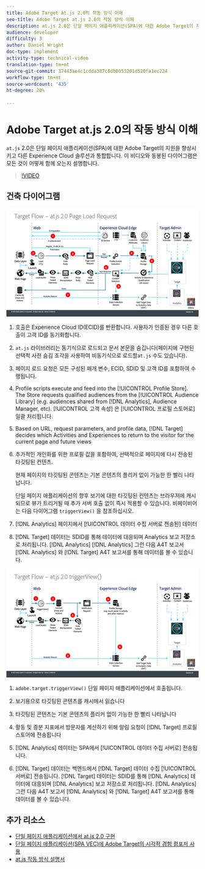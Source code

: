 ```yaml
---
title: Adobe Target at.js 2.0의 작동 방식 이해
seo-title: Adobe Target at.js 2.0의 작동 방식 이해
description: at.js 2.0은 단일 페이지 애플리케이션(SPA)에 대한 Adobe Target의 지원을 향상시키고 다른 Experience Cloud 솔루션과 통합합니다. 이 비디오와 동봉된 다이어그램은 모든 것이 어떻게 함께 오는지 설명합니다.
audience: developer
difficulty: 3
author: Daniel Wright
doc-type: implement
activity-type: technical-video
translation-type: tm+mt
source-git-commit: 37443ae4c1cdda387c8db0053201d520fa1ec224
workflow-type: tm+mt
source-wordcount: '435'
ht-degree: 20%

---
```



# Adobe Target at.js 2.0의 작동 방식 이해

`at.js` 2.0은 단일 페이지 애플리케이션(SPA)에 대한 Adobe Target의 지원을 향상시키고 다른 Experience Cloud 솔루션과 통합합니다. 이 비디오와 동봉된 다이어그램은 모든 것이 어떻게 함께 오는지 설명합니다.

>[!VIDEO](https://video.tv.adobe.com/v/26250?quality=12)

## 건축 다이어그램

![페이지 로드 시 at.js 2.0 동작](assets/pageload.png)

1. 호출은 Experience Cloud ID(ECID)를 반환합니다. 사용자가 인증된 경우 다른 호출이 고객 ID를 동기화합니다.

1. `at.js` 라이브러리는 동기식으로 로드되고 문서 본문을 숨깁니다(페이지에 구현된 선택적 사전 숨김 조각을 사용하여 비동기식으로 로드할`at.js` 수도 있습니다).

1. 페이지 로드 요청은 모든 구성된 매개 변수, ECID, SDID 및 고객 ID를 포함하여 수행됩니다.

1. Profile scripts execute and feed into the [!UICONTROL Profile Store]. The Store requests qualified audiences from the [!UICONTROL Audience Library] (e.g. audiences shared from [!DNL Analytics], Audience Manager, etc). [!UICONTROL 고객 속성] 은 [!UICONTROL 프로필 스토어로] 일괄 처리됩니다.
1. Based on URL, request parameters, and profile data, [!DNL Target] decides which Activities and Experiences to return to the visitor for the current page and future views

1. 추가적인 개인화를 위한 프로필 값을 포함하여, 선택적으로 페이지에 다시 전송된 타깃팅된 컨텐츠.

   현재 페이지의 타깃팅된 콘텐츠는 기본 콘텐츠의 플리커 없이 가능한 한 빨리 나타납니다.

   단일 페이지 애플리케이션의 향후 보기에 대한 타깃팅된 컨텐츠는 브라우저에 캐시되므로 뷰가 트리거될 때 추가 서버 호출 없이 즉시 적용할 수 있습니다. 비헤이비어는 다음 다이어그램 `triggerView()` 을 참조하십시오.

1. [!DNL Analytics] 페이지에서 [!UICONTROL 데이터 수집 서버로 전송된] 데이터
1. [!DNL Target] 데이터는 SDID를 통해 데이터에 대응되며 Analytics 보고 저장소로 처리됩니다. [!DNL Analytics] [!DNL Analytics] 그런 다음 A4T 보고서 [!DNL Analytics] 와 [!DNL Target] A4T 보고서를 통해 데이터를 볼 수 있습니다.

![triggerView() 함수가 사용되는 경우 at.js 2.0 동작](assets/triggerview.png)

1. `adobe.target.triggerView()` 단일 페이지 애플리케이션에서 호출됩니다.
1. 보기용으로 타깃팅된 콘텐츠를 캐시에서 읽습니다

1. 타깃팅된 콘텐츠는 기본 콘텐츠의 플리커 없이 가능한 한 빨리 나타납니다

1. 활동 및 증분 지표에서 방문자를 계산하기 위해 알림 요청이 [!DNL Target] 프로필 스토어에 전송됩니다
1. [!DNL Analytics] 데이터는 SPA에서 [!UICONTROL 데이터 수집 서버로] 전송됩니다.

1. [!DNL Target] 데이터는 백엔드에서 [!DNL Target] 데이터 수집 [!UICONTROL 서버로] 전송됩니다. [!DNL Target] 데이터는 SDID를 통해 [!DNL Analytics] 데이터에 대응되며 [!DNL Analytics] 보고 저장소로 처리됩니다. [!DNL Analytics] 그런 다음 A4T 보고서 [!DNL Analytics] 와 [!DNL Target] A4T 보고서를 통해 데이터를 볼 수 있습니다.

## 추가 리소스

* [단일 페이지 애플리케이션에서 at.js 2.0 구현](implement-atjs-20-in-a-single-page-application.md)
* [단일 페이지 애플리케이션(SPA VEC)에 Adobe Target의 시각적 경험 컴포저 사용](../experiences/use-the-visual-experience-composer-for-single-page-applications.md)
* [at.js 작동 방식 설명서](https://docs.adobe.com/content/help/en/target/using/implement-target/client-side/at-js/how-atjs-works.html)